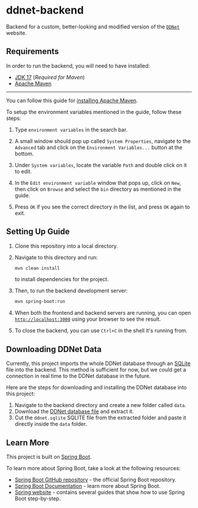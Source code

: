 # ddnet-backend

Backend for a custom, better-looking and modified version of the [`DDNet`](https://ddnet.org/) website.

## Requirements

In order to run the backend, you will need to have installed:

* [JDK 17](https://www.oracle.com/uk/java/technologies/downloads/) (_Required for Maven_)
* [Apache Maven](https://maven.apache.org/download.cgi)
---
You can follow this guide for [installing Apache Maven](https://maven.apache.org/install.html).

To setup the environment variables mentioned in the guide, follow these steps:

1. Type `environment variables` in the search bar.

2. A small window should pop up called `System Properties`, navigate to the `Advanced` tab and click on the `Environment Variables...` button at the bottom.

3. Under `System variables`, locate the variable `Path` and double click on it to edit.

4. In the `Edit environment variable` window that pops up, click on `New`, then click on `Browse` and select the `bin` directory as mentioned in the guide.

5. Press `OK` if you see the correct directory in the list, and press `OK` again to exit.

## Setting Up Guide

1. Clone this repository into a local directory.

2. Navigate to this directory and run:

    ```bash
    mvn clean install
    ```
    to install dependencies for the project.

3. Then, to run the backend development server:

    ```bash
    mvn spring-boot:run
    ```

4. When both the frontend and backend servers are running, you can open [`http://localhost:3000`](http://localhost:3000) using your browser to see the result.

5. To close the backend, you can use `Ctrl+C` in the shell it's running from.

## Downloading DDNet Data

Currently, this project imports the whole DDNet database through an [SQLite](https://www.sqlite.org/index.html) file into the backend. This method is sufficient for now, but we could get a connection in real time to the DDNet database in the future.

Here are the steps for downloading and installing the DDNet database into this project:

1. Navigate to the backend directory and create a new folder called `data`.
2. Download the [DDNet database file](https://ddnet.org/stats/sql.js/) and extract it.
3. Cut the `ddnet.sqlite` SQLITE file from the extracted folder and paste it directly inside the `data` folder.

## Learn More

This project is built on [Spring Boot](https://spring.io/projects/spring-boot).

To learn more about Spring Boot, take a look at the following resources:

* [Spring Boot GitHub repository](https://github.com/spring-projects/spring-boot/) - the official Spring Boot repository.
* [Spring Boot Documentation](https://docs.spring.io/spring-boot/docs/current/reference/htmlsingle/) - learn more about Spring Boot.
* [Spring website](https://spring.io/) - contains several guides that show how to use Spring Boot step-by-step.
